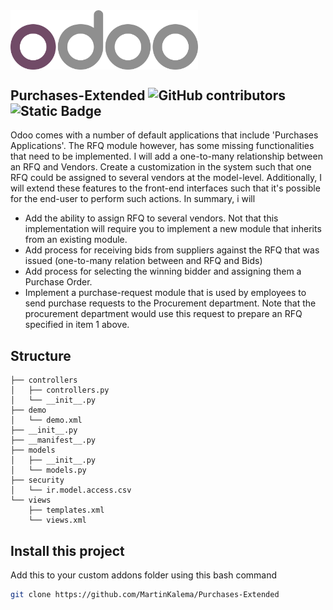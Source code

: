 <img align="center" alt="Coding" width="300" src="./odoo_logo.svg">

## Purchases-Extended  ![GitHub contributors](https://img.shields.io/github/contributors/MartinKalema/purchases-extended?style=for-the-badge&logo=github) ![Static Badge](https://img.shields.io/badge/Odoo_version-v17.0-neon?style=for-the-badge)

Odoo comes with a number of default applications that include 'Purchases Applications'. The RFQ module however, has some missing functionalities that need to be implemented. I will add a one-to-many relationship between an RFQ and Vendors. Create a customization in the system such that one RFQ could be assigned to several vendors at the model-level. Additionally, I will extend these features to the front-end interfaces such that it's possible for the end-user to perform such actions. In summary, i will 
-  Add the ability to assign RFQ to several vendors. Not that this implementation will require you to implement a new module that inherits from an existing module.
-  Add process for receiving bids from suppliers against the RFQ that was issued (one-to-many relation between and RFQ and Bids)
-  Add process for selecting the winning bidder and assigning them a Purchase Order.
-  Implement a purchase-request module that is used by employees to send purchase requests to the Procurement department. Note that the procurement department would use this request to prepare an RFQ specified in item 1 above.

## Structure
```
├── controllers
│   ├── controllers.py
│   └── __init__.py
├── demo
│   └── demo.xml
├── __init__.py
├── __manifest__.py
├── models
│   ├── __init__.py
│   └── models.py
├── security
│   └── ir.model.access.csv
└── views
    ├── templates.xml
    └── views.xml
```
## Install this project
Add this to your custom addons folder using this bash command 
  ```bash
  git clone https://github.com/MartinKalema/Purchases-Extended
  ```

